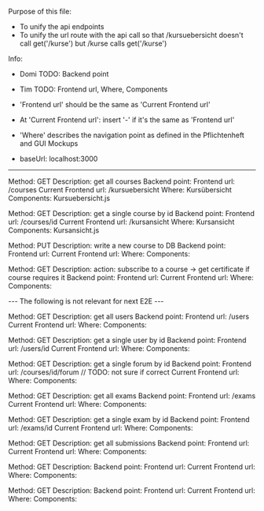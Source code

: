Purpose of this file:
- To unify the api endpoints
- To unify the url route with the api call so that
/kursuebersicht doesn't call get('/kurse') but
/kurse calls get('/kurse')

Info:
- Domi TODO: Backend point
- Tim TODO: Frontend url, Where, Components

- 'Frontend url' should be the same as 'Current Frontend url'
- At 'Current Frontend url': insert '-' if it's the same as 'Frontend url'
- 'Where' describes the navigation point as defined in the Pflichtenheft and GUI Mockups
- baseUrl: localhost:3000

------------

Method: GET
Description: get all courses
Backend point: 
Frontend url: /courses
Current Frontend url: /kursuebersicht
Where: Kursübersicht
Components: Kursuebersicht.js

Method: GET
Description: get a single course by id
Backend point:
Frontend url: /courses/id
Current Frontend url: /kursansicht
Where: Kursansicht
Components: Kursansicht.js

Method: PUT
Description: write a new course to DB
Backend point:
Frontend url: 
Current Frontend url:
Where:
Components:

Method: GET
Description: action: subscribe to a course -> get certificate if course requires it
Backend point:
Frontend url: 
Current Frontend url:
Where:
Components:


--- The following is not relevant for next E2E ---

Method: GET
Description: get all users
Backend point:
Frontend url: /users
Current Frontend url:
Where:
Components:

Method: GET
Description: get a single user by id
Backend point:
Frontend url: /users/id
Current Frontend url:
Where:
Components:

Method: GET
Description: get a single forum by id
Backend point:
Frontend url: /courses/id/forum			// TODO: not sure if correct
Current Frontend url:
Where:
Components:

Method: GET
Description: get all exams
Backend point:
Frontend url: /exams
Current Frontend url:
Where:
Components:

Method: GET
Description: get a single exam by id
Backend point:
Frontend url: /exams/id
Current Frontend url:
Where:
Components:

Method: GET
Description: get all submissions
Backend point:
Frontend url:
Current Frontend url:
Where:
Components:

Method: GET
Description: 
Backend point:
Frontend url:
Current Frontend url:
Where:
Components:

Method: GET
Description: 
Backend point:
Frontend url:
Current Frontend url:
Where:
Components:

